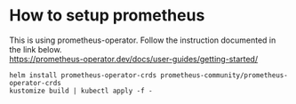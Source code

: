 # How to setup prometheus
This is using prometheus-operator. Follow the instruction documented in the link below.  
https://prometheus-operator.dev/docs/user-guides/getting-started/   
  
```
helm install prometheus-operator-crds prometheus-community/prometheus-operator-crds 
kustomize build | kubectl apply -f -
```

